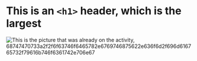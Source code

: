 # This is an `<h1>` header, which is the largest
![This is the picture that was already on the activity, 68747470733a2f2f6f63746f6465782e6769746875622e636f6d2f696d616765732f79616b746f6361742e706e67](https://github.com/Marteno134/skills-communicate-using-markdown/assets/103442741/658e40f5-abf5-47c0-b655-1babf9346185)

